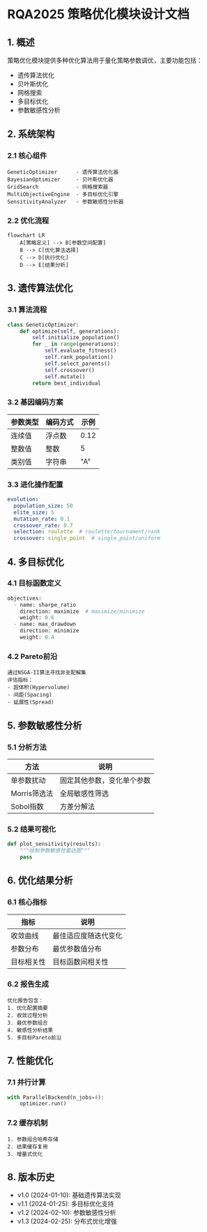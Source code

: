 # RQA2025 策略优化模块设计文档

## 1. 概述

策略优化模块提供多种优化算法用于量化策略参数调优，主要功能包括：
- 遗传算法优化
- 贝叶斯优化
- 网格搜索
- 多目标优化
- 参数敏感性分析

## 2. 系统架构

### 2.1 核心组件
```text
GeneticOptimizer      - 遗传算法优化器
BayesianOptimizer     - 贝叶斯优化器
GridSearch            - 网格搜索器
MultiObjectiveEngine  - 多目标优化引擎
SensitivityAnalyzer   - 参数敏感性分析器
```

### 2.2 优化流程
```mermaid
flowchart LR
    A[策略定义] --> B[参数空间配置]
    B --> C[优化算法选择]
    C --> D[执行优化]
    D --> E[结果分析]
```

## 3. 遗传算法优化

### 3.1 算法流程
```python
class GeneticOptimizer:
    def optimize(self, generations):
        self.initialize_population()
        for _ in range(generations):
            self.evaluate_fitness()
            self.rank_population()
            self.select_parents()
            self.crossover()
            self.mutate()
        return best_individual
```

### 3.2 基因编码方案
| 参数类型 | 编码方式 | 示例 |
|---------|---------|------|
| 连续值 | 浮点数 | 0.12 |
| 整数值 | 整数 | 5 |
| 类别值 | 字符串 | "A" |

### 3.3 进化操作配置
```yaml
evolution:
  population_size: 50
  elite_size: 5
  mutation_rate: 0.1
  crossover_rate: 0.7
  selection: roulette  # roulette/tournament/rank
  crossover: single_point  # single_point/uniform
```

## 4. 多目标优化

### 4.1 目标函数定义
```python
objectives:
  - name: sharpe_ratio
    direction: maximize  # maximize/minimize
    weight: 0.6
  - name: max_drawdown
    direction: minimize
    weight: 0.4
```

### 4.2 Pareto前沿
```text
通过NSGA-II算法寻找非支配解集
评估指标：
- 超体积(Hypervolume)
- 间距(Spacing)
- 延展性(Spread)
```

## 5. 参数敏感性分析

### 5.1 分析方法
| 方法 | 说明 |
|------|------|
| 单参数扰动 | 固定其他参数，变化单个参数 |
| Morris筛选法 | 全局敏感性筛选 |
| Sobol指数 | 方差分解法 |

### 5.2 结果可视化
```python
def plot_sensitivity(results):
    """绘制参数敏感性雷达图"""
    pass
```

## 6. 优化结果分析

### 6.1 核心指标
| 指标 | 说明 |
|------|------|
| 收敛曲线 | 最佳适应度随迭代变化 |
| 参数分布 | 最优参数值分布 |
| 目标相关性 | 目标函数间相关性 |

### 6.2 报告生成
```text
优化报告包含：
1. 优化配置摘要
2. 收敛过程分析
3. 最优参数组合
4. 敏感性分析结果
5. 多目标Pareto前沿
```

## 7. 性能优化

### 7.1 并行计算
```python
with ParallelBackend(n_jobs=4):
    optimizer.run()
```

### 7.2 缓存机制
```text
1. 参数组合哈希存储
2. 结果缓存复用
3. 增量式优化
```

## 8. 版本历史

- v1.0 (2024-01-10): 基础遗传算法实现
- v1.1 (2024-01-25): 多目标优化支持
- v1.2 (2024-02-10): 参数敏感性分析
- v1.3 (2024-02-25): 分布式优化增强
